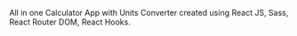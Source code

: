 All in one Calculator App with Units Converter created using React JS, Sass, React Router DOM, React Hooks.